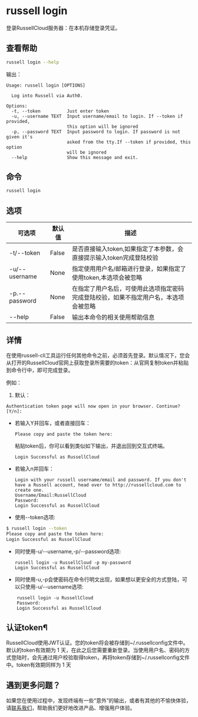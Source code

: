 # russell login

登录RussellCloud服务器：在本机存储登录凭证。

## 查看帮助

```bash
russell login --help
```

输出：

```
Usage: russell login [OPTIONS]

  Log into Russell via Auth0.

Options:
  -t, --token          Just enter token
  -u, --username TEXT  Input username/email to login. If --token if provided,
                       this option will be ignored
  -p, --password TEXT  Input password to login. If password is not given it's
                       asked from the tty.If --token if provided, this option
                       will be ignored
  --help               Show this message and exit.
```

## 命令

```bash
russell login
```

## 选项

| 可选项 | 默认值 | 描述 |
| --- | --- | --- |
| -t/--token | False | 是否直接输入token,如果指定了本参数，会直接提示输入token完成登陆校验 |
| -u/--username | None | 指定使用用户名/邮箱进行登录，如果指定了使用token,本选项会被忽略 |
| -p.--password | None | 在指定了用户名后，可使用此选项指定密码完成登陆校验，如果不指定用户名，本选项会被忽略 |
| --help | False | 输出本命令的相关使用帮助信息 |

## 详情

在使用russell-cli工具运行任何其他命令之前，必须首先登录。默认情况下，您会从打开的RussellCloud官网上获取登录所需要的token：从官网复制token并粘贴到命令行中，即可完成登录。

例如：

1. 默认：

```
Authentication token page will now open in your browser. Continue? [Y/n]:
```

* 若输入Y并回车，或者直接回车：

  ```
  Please copy and paste the token here:
  ```

  粘贴token后，你可以看到类似如下输出，并退出回到交互式终端。

  ```
  Login Successful as RussellCloud
  ```

* 若输入n并回车：

  ```
  Login with your russell username/email and password. If you don't have a Russell account, head over to http://russellcloud.com to create one.
  Username/Email:RussellCloud
  Password:
  Login Successful as RussellCloud
  ```

* 使用--token选项:

```bash
$ russell login --token
Please copy and paste the token here:
Login Successful as RussellCloud
```

* 同时使用-u/--username,-p/--password选项:
  ```
  russell login -u RussellCloud -p my-password
  Login Successful as RussellCloud 
  ```
* 同时使用-u,-p会使密码在命令行明文出现，如果想以更安全的方式登陆，可以只使用-u/--username选项:

```
    russell login -u RussellCloud
    Password:
    Login Successful as RussellCloud
```



## 认证token¶

RussellCloud使用JWT认证。您的token将会被存储到~/.russellconfig文件中。默认的token有效期为 1 天，在此之后您需要重新登录。当使用用户名、密码的方式登陆时，会先通过用户校验取得token，再将token存储到~/.russellconfig文件中。token有效期同样为 1 天

## 遇到更多问题？

如果您在使用过程中，发现终端有一些“意外”的输出，或者有其他的不愉快体验，请[联系我们](/contact-us.md)，帮助我们更好地改进产品、增强用户体验。

